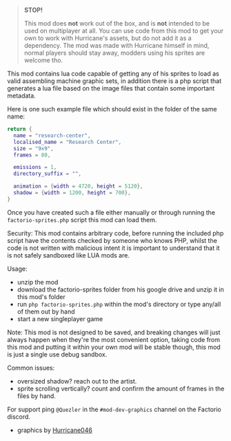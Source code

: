 > **STOP!**
>
> This mod does **not** work out of the box, and is **not** intended to be used on multiplayer at all.
> You can use code from this mod to get your own to work with Hurricane's assets, but do not add it as a dependency.
> The mod was made with Hurricane himself in mind, normal players should stay away, modders using his sprites are welcome tho.

This mod contains lua code capable of getting any of his sprites to load as valid assembling machine graphic sets,
in addition there is a php script that generates a lua file based on the image files that contain some important metadata.

Here is one such example file which should exist in the folder of the same name:
```lua
return {
  name = "research-center",
  localised_name = "Research Center",
  size = "9x9",
  frames = 80,

  emissions = 1,
  directory_suffix = "",

  animation = {width = 4720, height = 5120},
  shadow = {width = 1200, height = 700},
}
```

Once you have created such a file either manually or through running the `factorio-sprites.php` script this mod can load them.

Security:
This mod contains arbitrary code, before running the included php script have the contents checked by someone who knows PHP,
whilst the code is not written with malicious intent it is important to understand that it is not safely sandboxed like LUA mods are.

Usage:
- unzip the mod
- download the factorio-sprites folder from his google drive and unzip it in this mod's folder
- run `php factorio-sprites.php` within the mod's directory or type any/all of them out by hand
- start a new singleplayer game

Note:
This mod is not designed to be saved, and breaking changes will just always happen when they're the most convenient option,
taking code from this mod and putting it within your own mod will be stable though, this mod is just a single use debug sandbox.

Common issues:
- oversized shadow? reach out to the artist.
- sprite scrolling vertically? count and confirm the amount of frames in the files by hand.

For support ping `@Quezler` in the `#mod-dev-graphics` channel on the Factorio discord.
- graphics by [Hurricane046](https://mods.factorio.com/user/Hurricane046)

